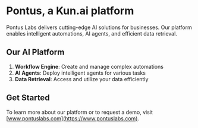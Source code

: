 # Pontus, a Kun.ai platform

Pontus Labs delivers cutting-edge AI solutions for businesses. Our platform enables intelligent automations, AI agents, and efficient data retrieval. 

## Our AI Platform

1. **Workflow Engine**: Create and manage complex automations
2. **AI Agents**: Deploy intelligent agents for various tasks
3. **Data Retrieval**: Access and utilize your data efficiently

## Get Started

To learn more about our platform or to request a demo, visit [www.pontuslabs.com](https://www.pontuslabs.com).
